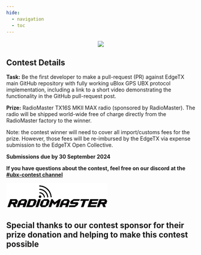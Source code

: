 ```yaml
---
hide:
  - navigation
  - toc
---
```


<p></p> 
<p align="center">
<a><img src="/assets/UBXContestPoster.jpg?raw=true" align="center" width="497"></a>
</P>


## **Contest Details**

**Task:**
Be the first developer to make a pull-request (PR) against EdgeTX main GitHub repository with fully working uBlox GPS UBX protocol implementation, including a link to a short video demonstrating the functionality in the GitHub pull-request post.


**Prize:**
RadioMaster TX16S MKII MAX radio (sponsored by RadioMaster). The radio will be shipped world-wide free of charge directly from the RadioMaster factory to the winner.

Note: the contest winner will need to cover all import/customs fees for the prize. However, those fees will be re-imbursed by the EdgeTX via expense submission to the EdgeTX Open Collective.


**Submissions due by 30 September 2024**


**If you have questions about the contest, feel free on our discord at the [#ubx-contest channel](https://discord.com/channels/839849772864503828/1210916167976361984)**


<a href="https://www.radiomasterrc.com/" target="_blank"><img src="/assets/RadioMasterLogo.png?raw=true" align="center" width="270"></a>

## **Special thanks to our contest sponsor for their prize donation and helping to make this contest possible**


 








